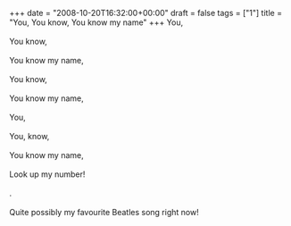 +++
date = "2008-10-20T16:32:00+00:00"
draft = false
tags = ["1"]
title = "You, You know, You know my name"
+++
You,<br/><br/>You know,<br/><br/>You know my name,<br/><br/>You know,<br/><br/>You know my name,<br/><br/>You,<br/><br/>You, know,<br/><br/>You know my name,<br/><br/>Look up my number!<br/><br/>.<br/><br/>Quite possibly my favourite Beatles song right now!<div class="blogger-post-footer"><img width='1' height='1' src='https://blogger.googleusercontent.com/tracker/5693059957647979680-7580918928650429519?l=cosmiccowbell.blogspot.com' alt='' /></div>